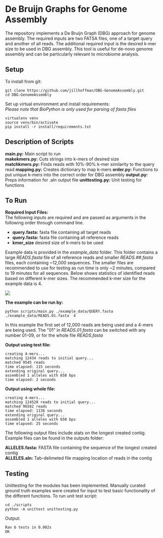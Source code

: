 # De Bruijn Graphs for Genome Assembly

The repository implements a De Bruijn Graph (DBG) approach for genome assembly. The 
required inputs are two FATSA files, one of a target query and another of all reads.
The additional required input is the desired k-mer size to be used in DBG assembly.
This tool is useful for de-novo genome assembly and can be particularly relevant to
microbiome analysis.

## Setup
To install from git: 

    git clone https://github.com/jillhoffman/DBG-GenomeAssembly.git
    cd DBG-GenomeAssembly

Set up virtual environment and install requirements:    
*Please note that BioPython is only used for parsing of fasta files*

    virtualenv venv
    source venv/bin/activate
    pip install -r install/requirements.txt 

## Description of Scripts

**main.py:** Main script to run     
**makekmers.py:** Cuts strings into k-mers of desired size  
**matchkmers.py:** Finds reads with 10%-90% k-mer similarity to the query read
**mapping.py:** Creates dictionary to map k-mers
**order.py:** Functions to put unique k-mers into the correct order for DBG assembly 
**output.py:** Preps information for .aln output file
**unittesting.py:** Unit testing for functions 

## To Run

**Required Input Files:**   
The following inputs are required and are passed as arguments in the following order through command line.

* **query.fasta:** fasta file containing all target reads
* **query.fasta:** fasta file containing all reference reads
* **kmer_size** desired size of k-mers to be used 

Example data is provided in the *example_data* folder. This folder contains
a large *READS.fasta* file of all reference reads and smaller 
*READS.##.fasta* files, each containing ~12,000 sequences. The smaller files are recommended to 
use for testing as run time is only ~2 minutes, compared to 19 minutes for all sequences. Below shows statistics 
of identified reads based on different k-mer sizes. The recommended k-mer size for the example data is 4.

![](kmerstats.png)

**The example can be run by:**

```
python scripts/main.py ./example_data/QUERY.fasta ./example_data/READS.01.fasta  4
```
In this example the first set of 12,000 reads are being used and a 4-mers are being used. The "01" in *READS.01.fasta* 
can be switched with any number 01-09, or for the whole file *READS.fasta*

**Output using test file:**
```
creating 4-mers...
matching 12434 reads to initial query...
matched 9545 reads
time elapsed: 115 seconds
extending original query...
assembled 1 alleles with 658 bps
time elapsed: 2 seconds
```
**Output using whole file:**

```
creating 4-mers...
matching 124520 reads to initial query...
matched 96582 reads
time elapsed: 1136 seconds
extending original query...
assembled 1 alleles with 658 bps
time elapsed: 25 seconds
```
The following output files include stats on the longest created contig. Example files can be found in the outputs folder:

**ALLELES.fasta:** FASTA file containing the sequence of the longest created contig     
**ALLELES.aln:** Tab-delimeted file mapping location of reads in the contig

## Testing

Unittesting for the modules has been implemented. Manually curated ground truth examples were created for input to test
basic functionality of the different functions. To run unit test script:
    
    cd ./scripts 
    python -m unittest unittesting.py

Output:

    Ran 6 tests in 0.002s
    OK

